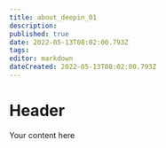 ```yaml
---
title: about_deepin_01
description: 
published: true
date: 2022-05-13T08:02:00.793Z
tags: 
editor: markdown
dateCreated: 2022-05-13T08:02:00.793Z
---
```


# Header
Your content here